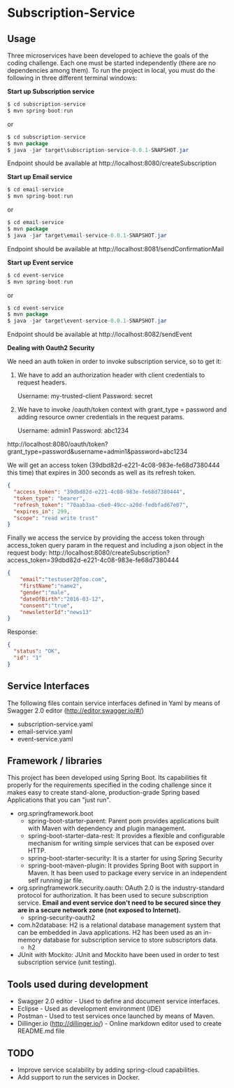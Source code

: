 # Subscription-Service

Usage
-----
Three microservices have been developed to achieve the goals of the coding challenge. Each one must be started independently (there are no dependencies among them).
To run the project in local, you must do the following in three different terminal windows:

**Start up Subscription service**
```java
$ cd subscription-service
$ mvn spring-boot:run
```
or
```java
$ cd subscription-service
$ mvn package
$ java -jar target\subscription-service-0.0.1-SNAPSHOT.jar
```
Endpoint should be available at http://localhost:8080/createSubscription

**Start up Email service**
```java
$ cd email-service
$ mvn spring-boot:run
```
or
```java
$ cd email-service
$ mvn package
$ java -jar target\email-service-0.0.1-SNAPSHOT.jar
```
Endpoint should be available at http://localhost:8081/sendConfirmationMail

**Start up Event service**
```java
$ cd event-service
$ mvn spring-boot:run
```
or
```java
$ cd event-service
$ mvn package
$ java -jar target\event-service-0.0.1-SNAPSHOT.jar
```
Endpoint should be available at http://localhost:8082/sendEvent

**Dealing with Oauth2 Security**

We need an auth token in order to invoke subscription service, so to get it:

1)  We have to add an authorization header with client credentials to request headers.

	Username: my-trusted-client
	Password:  secret

2)  We have to invoke /oauth/token context with grant_type = password and adding resource owner credentials in the request params.

	Username: admin1
	Password: abc1234
	
http://localhost:8080/oauth/token?grant_type=password&username=admin1&password=abc1234

We will get an access token (39dbd82d-e221-4c08-983e-fe68d7380444 this time) that expires in 300 seconds as well as its refresh token.
```json
{
  "access_token": "39dbd82d-e221-4c08-983e-fe68d7380444",
  "token_type": "bearer",
  "refresh_token": "70aab3aa-c6e0-49cc-a20d-fedbfad67e07",
  "expires_in": 299,
  "scope": "read write trust"
}
```

Finally we access the service by providing the access token through access_token query param in the request and including a json object in the request body:
http://localhost:8080/createSubscription?access_token=39dbd82d-e221-4c08-983e-fe68d7380444

```json
{
	"email":"testuser2@foo.com", 
	"firstName":"name2", 
	"gender":"male", 
	"dateOfBirth":"2016-03-12", 
	"consent":"true", 
	"newsletterId":"news13"
}
```
Response:
```json
{
  "status": "OK",
  "id": "1"
}
```

## Service Interfaces
The following files contain service interfaces defined in Yaml by means of Swagger 2.0 editor (http://editor.swagger.io/#/)
* subscription-service.yaml
* email-service.yaml
* event-service.yaml

## Framework / libraries
This project has been developed using Spring Boot. Its capabilities fit properly for the requirements specified in the coding challenge since it makes easy to create stand-alone, production-grade Spring based Applications that you can "just run".
* org.springframework.boot
    * spring-boot-starter-parent:
    Parent pom provides applications built with Maven with dependency and plugin management. 
    * spring-boot-starter-data-rest:
    It provides a flexible and configurable mechanism for writing simple services that can be exposed over HTTP.
    * spring-boot-starter-security:
   It is a starter for using Spring Security
    * spring-boot-maven-plugin:
    It provides Spring Boot with support in Maven. It has been used to package every service in an independent self running jar file.
* org.springframework.security.oauth: 
OAuth 2.0 is the industry-standard protocol for authorization. It has been used to secure subscription service. **Email and event service don't need to be secured since they are in a secure network zone (not exposed to Internet).**
    * spring-security-oauth2
* com.h2database: 
H2 is a relational database management system that can be embedded in Java applications. H2 has been used as an in-memory database for subscription service to store subscriptors data.
    * h2 
* JUnit with Mockito: 
JUnit and Mockito have been used in order to test subscription service (unit testing).

## Tools used during development
* Swagger 2.0 editor - Used to define and document service interfaces.
* Eclipse - Used as development environment (IDE)
* Postman - Used to test services once launched by means of Maven. 
* Dillinger.io (http://dillinger.io/) - Online markdown editor used to create README.md file

## TODO
* Improve service scalability by adding spring-cloud capabilities.
* Add support to run the services in Docker.